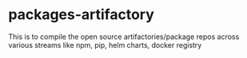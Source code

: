 # packages-artifactory
This is to compile the open source artifactories/package repos across various streams like npm, pip, helm charts, docker registry
